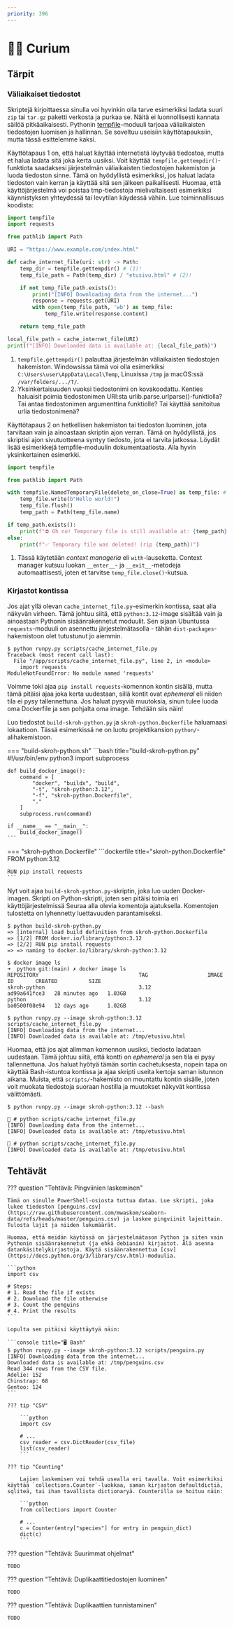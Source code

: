```yaml
---
priority: 396
---
```


# 👩‍🔬 Curium

## Tärpit

### Väliaikaiset tiedostot

Skriptejä kirjoittaessa sinulla voi hyvinkin olla tarve esimerkiksi ladata suuri `zip` tai `tar.gz` paketti verkosta ja purkaa se. Näitä ei luonnollisesti kannata säilöä pitkäaikaisesti. Pythonin [tempfile](https://docs.python.org/3/library/tempfile.html)-moduuli tarjoaa väliaikaisten tiedostojen luomisen ja hallinnan. Se soveltuu useisiin käyttötapauksiin, mutta tässä esittelemme kaksi.

Käyttötapaus 1 on, että haluat käyttää internetistä löytyvää tiedostoa, mutta et halua ladata sitä joka kerta uusiksi. Voit käyttää `tempfile.gettempdir()`-funktiota saadaksesi järjestelmän väliaikaisten tiedostojen hakemiston ja luoda tiedoston sinne. Tämä on hyödyllistä esimerkiksi, jos haluat ladata tiedoston vain kerran ja käyttää sitä sen jälkeen paikallisesti. Huomaa, että käyttöjärjestelmä voi poistaa tmp-tiedostoja mielivaltaisesti esimerkiksi käynnistyksen yhteydessä tai levytilan käydessä vähiin. Lue toiminnallisuus koodista:

```python title="cache_internet_file.py"
import tempfile
import requests

from pathlib import Path

URI = "https://www.example.com/index.html"

def cache_internet_file(uri: str) -> Path:
    temp_dir = tempfile.gettempdir() # (1)!
    temp_file_path = Path(temp_dir) / "etusivu.html" # (2)!

    if not temp_file_path.exists():
        print("[INFO] Downloading data from the internet...")
        response = requests.get(URI)
        with open(temp_file_path, 'wb') as temp_file:
            temp_file.write(response.content)

    return temp_file_path

local_file_path = cache_internet_file(URI)
print(f"[INFO] Downloaded data is available at: {local_file_path}")
```

1. `tempfile.gettempdir()` palauttaa järjestelmän väliaikaisten tiedostojen hakemiston. Windowsissa tämä voi olla esimerkiksi `C:\Users\user\AppData\Local\Temp`, Linuxissa `/tmp` ja macOS:ssä `/var/folders/.../T/`.
2. Yksinkertaisuuden vuoksi tiedostonimi on kovakoodattu. Kenties haluaisit poimia tiedostonimen URI:sta urlib.parse.urlparse()-funktiolla? Tai antaa tiedostonimen argumenttina funktiolle? Tai käyttää sanitoitua urlia tiedostonimenä?

Käyttötapaus 2 on hetkellisen hakemiston tai tiedoston luominen, jota tarvitaan vain ja ainoastaan skriptin ajon verran. Tämä on hyödyllistä, jos skriptisi ajon sivutuotteena syntyy tiedosto, jota ei tarvita jatkossa. Löydät lisää esimerkkejä tempfile-moduulin dokumentaatiosta. Alla hyvin yksinkertainen esimerkki.

```python title="use_temporary_file.py"
import tempfile

from pathlib import Path

with tempfile.NamedTemporaryFile(delete_on_close=True) as temp_file: # (1)!
    temp_file.write(b"Hello world!")
    temp_file.flush()
    temp_path = Path(temp_file.name)

if temp_path.exists():
    print(f"⛔️ Oh no! Temporary file is still available at: {temp_path}")
else:
    print(f"✅ Temporary file was deleted! (rip {temp_path})")
```

1. Tässä käytetään *context manageria* eli `with`-lauseketta. Context manager kutsuu luokan `__enter__`- ja `__exit__`-metodeja automaattisesti, joten et tarvitse `temp_file.close()`-kutsua.

### Kirjastot kontissa

Jos ajat yllä olevan `cache_internet_file.py`-esimerkin kontissa, saat alla näkyvän virheen. Tämä johtuu siitä, että `python:3.12`-image sisältää vain ja ainoastaan Pythonin sisäänrakennetut moduulit. Sen sijaan Ubuntussa `requests`-moduuli on asennettu järjestelmätasolla - tähän `dist-packages`-hakemistoon olet tutustunut jo aiemmin.

```console title="🖥️ Bash"
$ python runpy.py scripts/cache_internet_file.py 
Traceback (most recent call last):
  File "/app/scripts/cache_internet_file.py", line 2, in <module>
    import requests
ModuleNotFoundError: No module named 'requests'
```

Voimme toki ajaa `pip install requests`-komennon kontin sisällä, mutta tämä pitäisi ajaa joka kerta uudestaan, sillä kontit ovat *ephemeral* eli niiden tila ei pysy tallennettuna. Jos haluat pysyviä muutoksia, sinun tulee luoda oma Dockerfile ja sen pohjalta oma image. Tehdään siis näin!

Luo tiedostot `build-skroh-python.py` ja `skroh-python.Dockerfile` haluamaasi lokaatioon. Tässä esimerkissä ne on luotu projektikansion `python/`-alihakemistoon.

=== "build-skroh-python.sh"
    ```bash title="build-skroh-python.py"
    #!/usr/bin/env python3
    import subprocess

    def build_docker_image():
        command = [
            "docker", "buildx", "build",
            "-t", "skroh-python:3.12",
            "-f", "skroh-python.Dockerfile",
            "."
        ]
        subprocess.run(command)

    if __name__ == "__main__":
        build_docker_image()
    ```

=== "skroh-python.Dockerfile"
    ```dockerfile title="skroh-python.Dockerfile"
    FROM python:3.12

    RUN pip install requests
    ```

Nyt voit ajaa `build-skroh-python.py`-skriptin, joka luo uuden Docker-imagen. Skripti on Python-skripti, joten sen pitäisi toimia eri käyttöjärjestelmissä Seuraa alla olevia komentoja ajatuksella. Komentojen tulostetta on lyhennetty luettavuuden parantamiseksi.

```console title="🖥️ Bash | CMD | PowerShell"
$ python build-skroh-python.py
=> [internal] load build definition from skroh-python.Dockerfile
=> [1/2] FROM docker.io/library/python:3.12
=> [2/2] RUN pip install requests
=> => naming to docker.io/library/skroh-python:3.12

$ docker image ls
➜  python git:(main) ✗ docker image ls            
REPOSITORY                                TAG                   IMAGE ID       CREATED          SIZE
skroh-python                              3.12                  ad99a641fce3   28 minutes ago   1.03GB
python                                    3.12                  ba0500f08e94   12 days ago      1.02GB

$ python runpy.py --image skroh-python:3.12 scripts/cache_internet_file.py 
[INFO] Downloading data from the internet...
[INFO] Downloaded data is available at: /tmp/etusivu.html
```

Huomaa, että jos ajat alimman komennon uusiksi, tiedosto ladataan uudestaan. Tämä johtuu siitä, että kontti on *ephemeral* ja sen tila ei pysy tallennettuna. Jos haluat hyötyä tämän sortin cachetuksesta, nopein tapa on käyttää Bash-istuntoa kontissa ja ajaa skripti useita kertoja saman istunnon aikana. Muista, että `scripts/`-hakemisto on mountattu kontin sisälle, joten voit muokata tiedostoja suoraan hostilla ja muutokset näkyvät kontissa välittömästi.

```title="🖥️ Bash | CMD | PowerShell"
$ python runpy.py --image skroh-python:3.12 --bash

🐳 # python scripts/cache_internet_file.py 
[INFO] Downloading data from the internet...
[INFO] Downloaded data is available at: /tmp/etusivu.html

🐳 # python scripts/cache_internet_file.py 
[INFO] Downloaded data is available at: /tmp/etusivu.html
```

## Tehtävät

??? question "Tehtävä: Pingviinien laskeminen"

    Tämä on sinulle PowerShell-osiosta tuttua dataa. Lue skripti, joka lukee tiedoston [penguins.csv](https://raw.githubusercontent.com/mwaskom/seaborn-data/refs/heads/master/penguins.csv) ja laskee pingviinit lajeittain. Tulosta lajit ja niiden lukumäärät.

    Huomaa, että meidän käytössä on järjestelmätason Python ja siten vain Pythonin sisäänrakennetut (ja ehkä debianin) kirjastot. Älä asenna datankäsitelykirjastoja. Käytä sisäänrakennettua [csv](https://docs.python.org/3/library/csv.html)-moduulia.

    ```python
    import csv

    # Steps:
    # 1. Read the file if exists
    # 2. Download the file otherwise
    # 3. Count the penguins
    # 4. Print the results
    ```

    Lopulta sen pitäisi käyttäytyä näin:

    ```console title="🖥️ Bash"
    $ python runpy.py --image skroh-python:3.12 scripts/penguins.py
    [INFO] Downloading data from the internet...
    Downloaded data is available at: /tmp/penguins.csv
    Read 344 rows from the CSV file.
    Adelie: 152
    Chinstrap: 68
    Gentoo: 124
    ```

    ??? tip "CSV"

        ```python
        import csv
        
        # ...
        csv_reader = csv.DictReader(csv_file)
        list(csv_reader)
        ```

    ??? tip "Counting"

        Lajien laskemisen voi tehdä usealla eri tavalla. Voit esimerkiksi käyttää `collections.Counter`-luokkaa, saman kirjaston defaultdictiä, sqliteä, tai ihan tavallista dictionaryä. Counterilla se hoituu näin:

        ```python
        from collections import Counter

        # ...
        c = Counter(entry["species"] for entry in penguin_dict)
        dict(c)
        ```

??? question "Tehtävä: Suurimmat ohjelmat"

    TODO

??? question "Tehtävä: Duplikaattitiedostojen luominen"

    TODO

??? question "Tehtävä: Duplikaattien tunnistaminen"

    TODO
